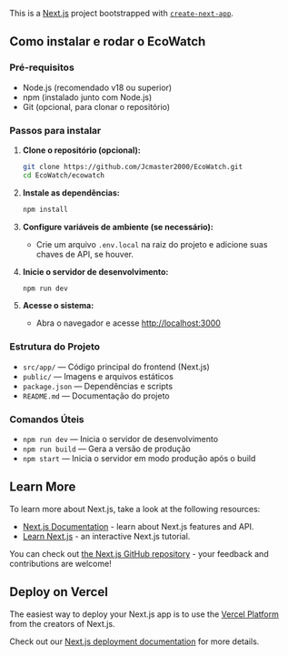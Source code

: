 This is a [Next.js](https://nextjs.org) project bootstrapped with [`create-next-app`](https://nextjs.org/docs/app/api-reference/cli/create-next-app).


## Como instalar e rodar o EcoWatch

### Pré-requisitos

- Node.js (recomendado v18 ou superior)
- npm (instalado junto com Node.js)
- Git (opcional, para clonar o repositório)

### Passos para instalar

1. **Clone o repositório (opcional):**
	```bash
	git clone https://github.com/Jcmaster2000/EcoWatch.git
	cd EcoWatch/ecowatch
	```

2. **Instale as dependências:**
	```bash
	npm install
	```

3. **Configure variáveis de ambiente (se necessário):**
	- Crie um arquivo `.env.local` na raiz do projeto e adicione suas chaves de API, se houver.

4. **Inicie o servidor de desenvolvimento:**
	```bash
	npm run dev
	```

5. **Acesse o sistema:**
	- Abra o navegador e acesse [http://localhost:3000](http://localhost:3000)

### Estrutura do Projeto

- `src/app/` — Código principal do frontend (Next.js)
- `public/` — Imagens e arquivos estáticos
- `package.json` — Dependências e scripts
- `README.md` — Documentação do projeto

### Comandos Úteis

- `npm run dev` — Inicia o servidor de desenvolvimento
- `npm run build` — Gera a versão de produção
- `npm start` — Inicia o servidor em modo produção após o build

## Learn More

To learn more about Next.js, take a look at the following resources:

- [Next.js Documentation](https://nextjs.org/docs) - learn about Next.js features and API.
- [Learn Next.js](https://nextjs.org/learn) - an interactive Next.js tutorial.

You can check out [the Next.js GitHub repository](https://github.com/vercel/next.js) - your feedback and contributions are welcome!

## Deploy on Vercel

The easiest way to deploy your Next.js app is to use the [Vercel Platform](https://vercel.com/new?utm_medium=default-template&filter=next.js&utm_source=create-next-app&utm_campaign=create-next-app-readme) from the creators of Next.js.

Check out our [Next.js deployment documentation](https://nextjs.org/docs/app/building-your-application/deploying) for more details.
